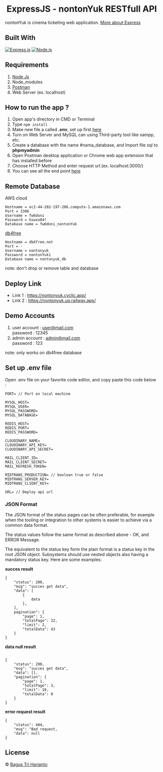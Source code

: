 <h1 align="center">ExpressJS - nontonYuk RESTfull API</h1>

nontonYuk is cinema ticketing web application.
[More about Express](https://en.wikipedia.org/wiki/Express.js)

## Built With

[![Express.js](https://img.shields.io/badge/Express.js-4.x-orange.svg?style=rounded-square)](https://expressjs.com/en/starter/installing.html)
[![Node.js](https://img.shields.io/badge/Node.js-v.12.13-green.svg?style=rounded-square)](https://nodejs.org/)

## Requirements

1. <a href="https://nodejs.org/en/download/">Node Js</a>
2. Node_modules
3. <a href="https://www.getpostman.com/">Postman</a>
4. Web Server (ex. localhost)

## How to run the app ?

1. Open app's directory in CMD or Terminal
2. Type `npm install`
3. Make new file a called **.env**, set up first [here](#set-up-env-file)
4. Turn on Web Server and MySQL can using Third-party tool like xampp, etc.
5. Create a database with the name #nama_database, and Import file sql to **phpmyadmin**
6. Open Postman desktop application or Chrome web app extension that has installed before
7. Choose HTTP Method and enter request url.(ex. localhost:3000/)
8. You can see all the end point [here](https://documenter.getpostman.com/view/20144091/UVyysYJr)

## Remote Database

AWS cloud
```
Hostname = ec2-44-202-197-206.compute-1.amazonaws.com
Port = 3306
Username = fw6doni
Password = Gswxo04!
Database name = fw6doni_nontonYuk
```

[db4free](https://www.db4free.net/)
```
Hostname = db4free.net
Port = -
Username = nontonyuk
Password = nontonYuk1
Database name = nontonyuk_db
```
note: don't drop or remove table and database

## Deploy Link

- Link 1 : https://nontonyuk.cyclic.app/
- Link 2 : https://nontonyuk.up.railway.app/

## Demo Accounts

1. user account : user@mail.com
   <br>
   password : 12345
2. admin account : admin@mail.com
   <br>
   password : 123
   
note: only works on db4free database

## Set up .env file

Open .env file on your favorite code editor, and copy paste this code below :

```
PORT= // Port on local machine

MYSQL_HOST= 
MYSQL_USER=
MYSQL_PASSWORD=
MYSQL_DATABASE=

REDIS_HOST=
REDIS_PORT=
REDIS_PASSWORD=

CLOUDINARY_NAME=
CLOUDINARY_API_KEY=
CLOUDINARY_API_SECRET=

MAIL_CLIENT_ID=
MAIL_CLIENT_SECRET=
MAIL_REFRESH_TOKEN=

MIDTRANS_PRODUCTION= // boolean true or false
MIDTRANS_SERVER_KEY=
MIDTRANS_CLIENT_KEY=

URL= // Deploy api url
```

### JSON Format

The JSON format of the status pages can be often preferable, for example when the tooling or integration to other systems is easier to achieve via a common data format.

The status values follow the same format as described above - OK, and ERROR Message.

The equivalent to the status key form the plain format is a status key in the root JSON object. Subsystems should use nested objects also having a mandatory status key. Here are some examples:

**succes result**

```
{
    "status": 200,
    "msg": "succes get data",
    "data": [
        {
            data
        },
    ],
    pagination": {
        "page": 1,
        "totalPage": 22,
        "limit": 2,
        "totalData": 43
    }
}

```

**data null result**

```

{
    "status": 200,
    "msg": "succes get data",
    "data": [],
    "pagination": {
        "page": 1,
        "totalPage": 3,
        "limit": 10,
        "totalData": 0
    }
}

```

**error request result**

```
{
    "status": 404,
    "msg": "Bad request,
    "data": null
}
```


## License

© [Bagus Tri Harjanto](https://github.com/bagusth15/)
